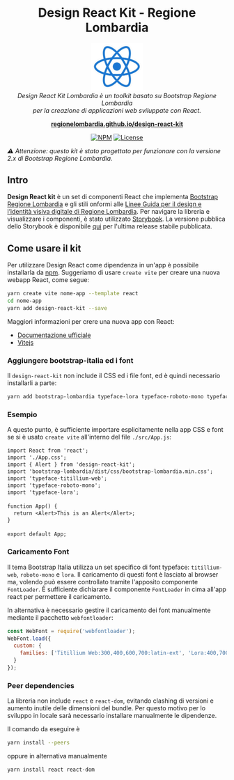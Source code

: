 <h1 align="center">Design React Kit - Regione Lombardia</h1>

<p align="center">
  <img src=".github/react-logo.png" alt="react-logo" width="120px" height="auto"/>
  <br>
  <i>Design React Kit Lombardia è un toolkit basato su Bootstrap Regione Lombardia 
    <br> per la creazione di applicazioni web sviluppate con React.</i>
  <br>
</p>

<p align="center">
  <a href="https://github.com/RegioneLombardia/design-react-kit"><strong>regionelombardia.github.io/design-react-kit</strong></a>
  <br>
</p>

<p align="center">
  <a href="https://www.npmjs.com/package/design-react-kit-lombardia"><img src="https://img.shields.io/npm/v/design-react-kit-lombardia.svg" alt="NPM"></a>
<!--  <a href="https://github.com/RegioneLombardia/design-react-kit/actions"><img src="https://github.com/RegioneLombardia/design-react-kit/actions/workflows/ci.yml/badge.svg" alt="Build"></a>-->
  <a href="https://github.com/RegioneLombardia/design-react-kit/blob/main/LICENSE"><img src="https://img.shields.io/github/license/RegioneLombardia/design-react-kit.svg" alt="License"></a>
<!--   <a href="https://github.com/RegioneLombardia/design-react-kit/issues"><img src="https://img.shields.io/github/issues/RegioneLombardia/design-react-kit.svg" alt="GitHub issues"></a> -->
</p>

_⚠️ Attenzione: questo kit è stato progettato per funzionare con la versione 2.x di Bootstrap Regione Lombardia._

## Intro

**Design React kit** è un set di componenti React che implementa [Bootstrap Regione Lombardia](https://regionelombardia.github.io/bootstrap-lombardia/) e gli stili onformi alle [Linee Guida per il design e l’identità visiva digitale di Regione Lombardia](https://regionelombardia.github.io/bootstrap-lombardia/docs/it25/download/Linee-guida_design_identita-visiva_Regione-Lombardia.pdf).
Per navigare la libreria e visualizzare i componenti, è stato utilizzato [Storybook](https://storybook.js.org/).
La versione pubblica dello Storybook è disponibile [qui](https://regionelombardia.github.io/design-react-kit) per l'ultima release stabile pubblicata.

## Come usare il kit

Per utilizzare Design React come dipendenza in un'app è possibile installarla da [npm](https://www.npmjs.com/settings/enzoferri/packages). Suggeriamo di usare `create vite` per creare una nuova webapp React, come segue:

```sh
yarn create vite nome-app --template react
cd nome-app
yarn add design-react-kit --save
```

Maggiori informazioni per crere una nuova app con React:

- [Documentazione ufficiale](https://react.dev/learn/start-a-new-react-project)
- [Vitejs](https://vitejs.dev/guide/#getting-started)

### Aggiungere bootstrap-italia ed i font

Il `design-react-kit` non include il CSS ed i file font, ed è quindi necessario installarli a parte:

```sh
yarn add bootstrap-lombardia typeface-lora typeface-roboto-mono typeface-titillium-web --save
```

### Esempio

A questo punto, è sufficiente importare esplicitamente nella app CSS e font se si è usato `create vite` all'interno del file `./src/App.js`:

```tsx
import React from 'react';
import './App.css';
import { Alert } from 'design-react-kit';
import 'bootstrap-lombardia/dist/css/bootstrap-lombardia.min.css';
import 'typeface-titillium-web';
import 'typeface-roboto-mono';
import 'typeface-lora';

function App() {
  return <Alert>This is an Alert</Alert>;
}

export default App;
```

### Caricamento Font

Il tema Bootstrap Italia utilizza un set specifico di font typeface: `titillium-web`, `roboto-mono` e `lora`. Il caricamento di questi font è lasciato al browser ma, volendo può essere controllato tramite l'apposito componente `FontLoader`.
È sufficiente dichiarare il componente `FontLoader` in cima all'app react per permettere il caricamento.

In alternativa è necessario gestire il caricamento dei font manualmente mediante il pacchetto `webfontloader`:

```js
const WebFont = require('webfontloader');
WebFont.load({
  custom: {
    families: ['Titillium Web:300,400,600,700:latin-ext', 'Lora:400,700:latin-ext', 'Roboto Mono:400,700:latin-ext']
  }
});
```

### Peer dependencies

La libreria non include `react` e `react-dom`, evitando clashing di versioni e aumento inutile delle dimensioni del bundle.
Per questo motivo per lo sviluppo in locale sarà necessario installare manualmente le dipendenze.

Il comando da eseguire è

```sh
yarn install --peers
```

oppure in alternativa manualmente

```sh
yarn install react react-dom
```

